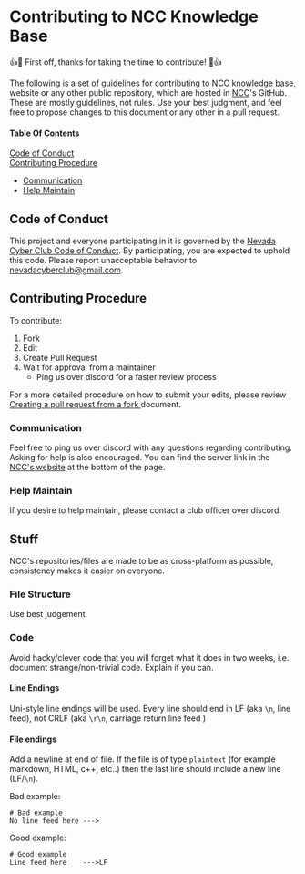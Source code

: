 # Contributing to NCC Knowledge Base

👍🎉 First off, thanks for taking the time to contribute! 🎉👍

The following is a set of guidelines for contributing to NCC knowledge base, website or any other public repository, which are hosted in [NCC](https://github.com/NevadaCyberClub)'s GitHub. These are mostly guidelines, not rules. Use your best judgment, and feel free to propose changes to this document or any other in a pull request.


#### Table Of Contents
[Code of Conduct](#code-of-conduct)   
[Contributing Procedure](#contributing-procedure)   
   - [Communication](#communication)
   - [Help Maintain](#help-maintain)

## Code of Conduct

This project and everyone participating in it is governed by the [Nevada Cyber Club Code of Conduct](CODE_OF_CONDUCT.md). By participating, you are expected to uphold this code. Please report unacceptable behavior to [nevadacyberclub@gmail.com](mailto:nevadacyberclub@gmail.com).


## Contributing Procedure

To contribute:
   1. Fork
   2. Edit
   3. Create Pull Request
   4. Wait for approval from a maintainer
      - Ping us over discord for a faster review process   

For a more detailed procedure on how to submit your edits, please review [Creating a pull request from a fork
](https://docs.github.com/en/pull-requests/collaborating-with-pull-requests/proposing-changes-to-your-work-with-pull-requests/creating-a-pull-request-from-a-fork) document.

### Communication
Feel free to ping us over discord with any questions regarding contributing.  Asking for help is also encouraged. You can find the server link in the [NCC's website](https://www.nevadacyberclub.com/) at the bottom of the page.

### Help Maintain
If you desire to help maintain, please contact a club officer over discord. 


## Stuff 
NCC's repositories/files are made to be as cross-platform as possible, consistency makes it easier on everyone. 

### File Structure
Use best judgement

### Code
Avoid hacky/clever code that you will forget what it does in two weeks, i.e. document strange/non-trivial code. Explain if you can.

#### Line Endings
Uni-style line endings will be used. Every line should end in LF (aka `\n`, line feed), not CRLF (aka `\r\n`, carriage return line feed )

#### File endings
Add a newline at end of file. If the file is of type `plaintext` (for example markdown, HTML, c++, etc..) then the last line should include a new line (LF/`\n`).

Bad example:
```
# Bad example
No line feed here --->
```
Good example:
```
# Good example
Line feed here    --->LF

```
